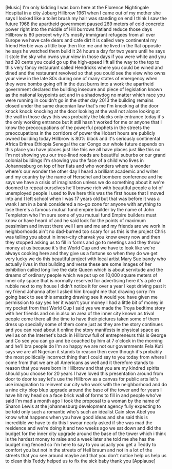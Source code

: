 
[Music]
I&#39;m only kidding
I was born here at the Florence
Nightingale Hospital in a city Joburg
Hillbrow 1961 when I came out of my
mother she says I looked like a toilet
brush my hair was standing on end I
think I saw the future 1968 the
apartheid government paused
269 meters of cold concrete power right
into the middle of Hill burrows flatland
reduce those days Hillbrow is 80 percent
why it&#39;s mostly immigrant refugees from
all over Europe we have cafe dears and
cafe dirt it is called very continental
my friend Herbie was a little boy then
like me and he lived in the flat
opposite he says he watched them build
it 24 hours a day for two years until he
says it stole the sky who owns your view
in those days if you were white and you
had 20 cents you could go up the
high-speed lift all the way to the top
to this very fancy restaurant called
Hendricks where you could be wined and
dined and the restaurant revolved so
that you could see the view who owns
your view in the late 80s during one of
many states of emergency when they were
bombs going off in the dust burns into a
work the apartheid government declared
the building insecure and
piece of legislation known as the
national keypoints act and in a
shadowdog no matter which race you were
running in couldn&#39;t go in the other day
2013 the building remains closed under
the same draconian law that&#39;s me I&#39;m
knocking at the door knock knock
knocking at the door
looking at the wall not alone looking at
the wall
in those days this was probably the
blacks only entrance today it&#39;s the only
working entrance but it still hasn&#39;t
worked for me or anyone that I know
the preoccupations of the powerful
prophets in the streets the
preoccupations in the corridors of power
the Hobart hours are publicly owned
building today Hillbrow is 80% black and
it&#39;s seriously continental Africa
Eritrea Ethiopia Senegal the car Congo
our whole future depends on this place
you have places just like this we all
have places just like this no I&#39;m not
showing you our tree-lined roads are
beautiful suburbs or our grand colonial
buildings I&#39;m showing you the face of a
child who lives in Johannesburg on top
of her flats and who wonders where is
wonder where&#39;s our wonder the other day
I heard a brilliant academic and writer
and my country by the name of Herschel
and bombero conference and he says we
have a crisis of imagination unless we
do something about it we&#39;re doomed to
repeat ourselves
he&#39;ll browse rich with beautiful people
a lot of unemployed people
I used to live here this was the first
house that I moved into and I left
school when I was 17 years old but that
was before it was a wank I am in a bank
considered a no-go zone for anyone with
anything to lose
there&#39;s a famous mutual fund empire
builder by the name of John Templeton
who I&#39;m sure some of you mutual fund
Empire builders must know or have heard
of and he said look for the points of
maximum pessimism and invest there well
I am and me and my friends are we work
in neighborhoods ain&#39;t no dad-burned too
scary for us this is the project Chris
was telling you about
in inner-city charvak you know every now
and then they stopped asking us to fill
in forms and go to meetings and they
throw money at us because it&#39;s the World
Cup and we have to look like we&#39;re
always cooking here and they give us a
fortune so when they do we get very
lucky we do this beautiful project with
local artist Mary Sue bandy who actually
lives in that building and verse these
are some images of her exhibition called
long live the date Queen which is about
servitude and the dreams of ordinary
people which we put up on 10,000 square
meters of inner city space that is
normally reserved for advertising here
it&#39;s a pile of rubble next to my house I
didn&#39;t notice it for over a year I kept
driving past it
my friend Johanna after I asked him
brought me that drawing sorry I&#39;m going
back to see this amazing drawing see it
would you have given me permission to
say yes her it wasn&#39;t your money I had a
little bit of money in my pocket from
that World Cup I said yes we made the
Troya bedtime story with her friends and
on
in also an area of the inner city known
as trival people come there all the time
to have their pictures taken some of
them dress up specially some of them
come just as they are the story
continues and you can read about it
online the story manifests in physical
space as well as on the Internet&#39;s back
in Hillbrow full of entrepreneurs this
is George and Co see you can go and be
coached by him at 7 o&#39;clock in the
morning and he&#39;ll bra
people do I&#39;m so happy we are not our
governments Fela Kuti says we are all
Nigerian it stands to reason then even
though it&#39;s probably the most
politically incorrect thing that I could
say to you today from where I come from
that we are all Americans as well and it
therefore stands to reason that you were
born in Hillbrow and that you are my
kindred spirits should you choose for 20
years I have loved this presentation
around from door to door to say let&#39;s
use the Hillbrow as a canvas for public
arts let&#39;s use imagination to reinvent
our city who work with the neighborhood
and do a nine city blop blup upgrade
around the base of the tower and for
years I have hit my head on a face brick
wall of forms to fill in and people
who&#39;ve said I&#39;m mad
a month ago I took the proposal to a
woman by the name of Sharon Lewis at the
johannesburg development agency fully
expecting to be told only such a
romantic who&#39;s such an idealist Cain
slew Abel you know what happens when you
have good ideas and she said this is
incredible we have to do this I swear
nearly asked if she was mad the
residence and we&#39;re doing it
and two weeks ago we sat down and did
the budget for the inner city upgrade
around the base of the tower which i
think is the hardest money to raise and
a week later she told me she has the
budget ring fenced so I&#39;m here to say to
you usually you get a Teddy to comfort
you but not in the streets of Hell braum
and not in a lot of the streets that you
see around maybe and that you don&#39;t
notice help us help us to clean this
Teddy helped us to fix the sick baby
thank you
[Applause]
